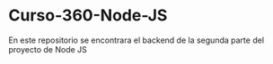 # Curso-360-Node-JS
En este repositorio se encontrara el backend de la segunda parte del proyecto de Node JS

